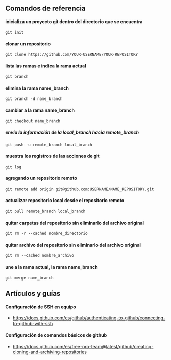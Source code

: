 ## Comandos de referencia

#### inicializa un proyecto git dentro del directorio que se encuentra
`git init`

#### clonar un repositorio 
`git clone https://github.com/YOUR-USERNAME/YOUR-REPOSITORY`

#### lista las ramas e indica la rama actual 
`git branch`

#### elimina la rama name_branch
`git branch -d name_branch`

#### cambiar a la rama name_branch
`git checkout name_branch` 

##### envia la información de la local_branch hacia remote_branch
`git push -u remote_branch local_branch` 

#### muestra los registros de las acciones de git
`git log` 

#### agregando un repositorio remoto
`git remote add origin git@github.com:USERNAME/NAME_REPOSITORY.git` 

#### actualizar repositorio local desde el repositorio remoto
`git pull remote_branch local_branch`

#### quitar carpetas del repositorio sin eliminarlo del archivo original
`git rm -r --cached nombre_directorio`

#### quitar archivo del repositorio sin eliminarlo del archivo original
`git rm --cached nombre_archivo`

#### une a la rama actual, la rama name_branch
`git merge name_branch`

## Artículos y guías

#### Configuración de SSH en equipo
- https://docs.github.com/es/github/authenticating-to-github/connecting-to-github-with-ssh

#### Configuración de comandos básicos de github
- https://docs.github.com/es/free-pro-team@latest/github/creating-cloning-and-archiving-repositories

